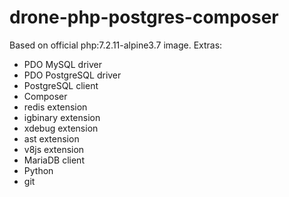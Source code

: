 # drone-php-postgres-composer

Based on official php:7.2.11-alpine3.7 image. Extras:

- PDO MySQL driver
- PDO PostgreSQL driver
- PostgreSQL client
- Composer
- redis extension
- igbinary extension
- xdebug extension
- ast extension
- v8js extension
- MariaDB client
- Python
- git
